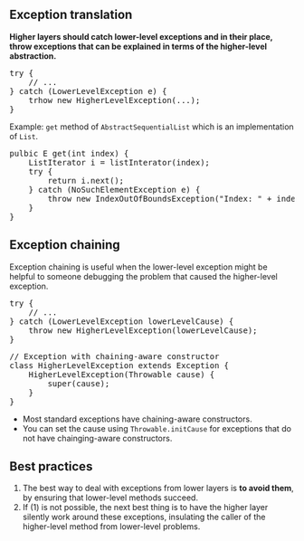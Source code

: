 ## Exception translation
**Higher layers should catch lower-level exceptions and in their place, throw exceptions that can be explained in terms of the higher-level abstraction.**
<pre>
try {
    // ...
} catch (LowerLevelException e) {
    trhow new HigherLevelException(...);
}
</pre>

Example: `get` method of `AbstractSequentialList` which is an implementation of `List`.
<pre>
pulbic E get(int index) {
    ListIterator<E> i = listInterator(index);
    try {
        return i.next();
    } catch (NoSuchElementException e) {
        throw new IndexOutOfBoundsException("Index: " + index);
    }
}
</pre>

## Exception chaining
Exception chaining is useful when the lower-level exception might be helpful to someone debugging the problem that caused the higher-level exception.
<pre>
try {
    // ...
} catch (LowerLevelException lowerLevelCause) {
    throw new HigherLevelException(lowerLevelCause);
}
</pre>
<pre>
// Exception with chaining-aware constructor
class HigherLevelException extends Exception {
    HigherLevelException(Throwable cause) {
        super(cause);
    }
}
</pre>
* Most standard exceptions have chaining-aware constructors.
* You can set the cause using `Throwable.initCause` for exceptions that do not have chainging-aware constructors.

## Best practices
1. The best way to deal with exceptions from lower layers is **to avoid them**, by ensuring that lower-level methods succeed.
2. If (1) is not possible, the next best thing is to have the higher layer silently work around these exceptions, insulating the caller of the higher-level method from lower-level problems.